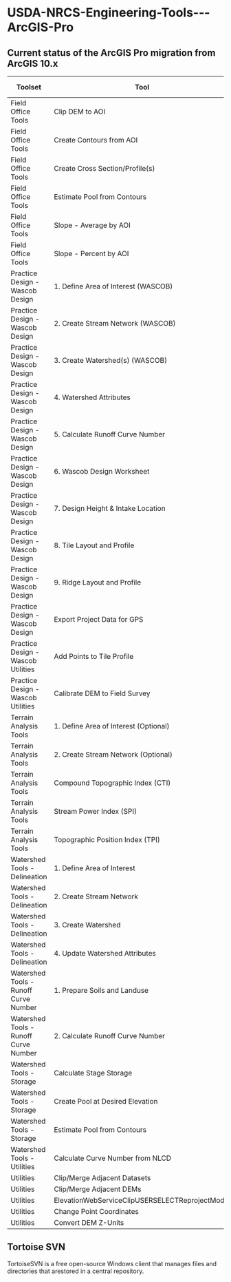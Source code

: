 # USDA-NRCS-Engineering-Tools---ArcGIS-Pro

## Current status of the ArcGIS Pro migration from ArcGIS 10.x

Toolset|Tool|ArcGIS Pro Compatible|
--------------------------------------------------|-------------------------------------------------------------------|---------------------------|
Field Office Tools|Clip DEM to AOI|X|
Field Office Tools|Create Contours from AOI|X|
Field Office Tools|Create Cross Section/Profile(s)||
Field Office Tools|Estimate Pool from Contours||
Field Office Tools|Slope - Average by AOI||
Field Office Tools|Slope - Percent by AOI||
Practice Design - Wascob Design|1. Define Area of Interest (WASCOB)|X|
Practice Design - Wascob Design|2. Create Stream Network (WASCOB)|X|
Practice Design - Wascob Design|3. Create Watershed(s) (WASCOB)|X|
Practice Design - Wascob Design|4. Watershed Attributes|X|
Practice Design - Wascob Design|5. Calculate Runoff Curve Number|X|
Practice Design - Wascob Design|6. Wascob Design Worksheet|X|
Practice Design - Wascob Design|7. Design Height & Intake Location||
Practice Design - Wascob Design|8. Tile Layout and Profile||
Practice Design - Wascob Design|9. Ridge Layout and Profile||
Practice Design - Wascob Design|Export Project Data for GPS||
Practice Design - Wascob Utilities|Add Points to Tile Profile||
Practice Design - Wascob Utilities|Calibrate DEM to Field Survey||
Terrain Analysis Tools|1. Define Area of Interest (Optional)|X|
Terrain Analysis Tools|2. Create Stream Network (Optional)|X|
Terrain Analysis Tools|Compound Topographic Index (CTI)|X|
Terrain Analysis Tools|Stream Power Index (SPI)|X|
Terrain Analysis Tools|Topographic Position Index (TPI)|X|
Watershed Tools - Delineation|1. Define Area of Interest|X|
Watershed Tools - Delineation|2. Create Stream Network|X|
Watershed Tools - Delineation|3. Create Watershed|X|
Watershed Tools - Delineation|4. Update Watershed Attributes|X|
Watershed Tools - Runoff Curve Number|1. Prepare Soils and Landuse|X|
Watershed Tools - Runoff Curve Number|2. Calculate Runoff Curve Number|X|
Watershed Tools - Storage|Calculate Stage Storage|X|
Watershed Tools - Storage|Create Pool at Desired Elevation|X|
Watershed Tools - Storage|Estimate Pool from Contours||
Watershed Tools - Utilities|Calculate Curve Number from NLCD|X|
Utilities|Clip/Merge Adjacent Datasets||
Utilities|Clip/Merge Adjacent DEMs||
Utilities|ElevationWebServiceClipUSERSELECTReprojectModel||
Utilities|Change Point Coordinates||
Utilities|Convert DEM Z-Units||

## Tortoise SVN
TortoiseSVN is a free open-source Windows client that manages files and directories that arestored in a central repository.
